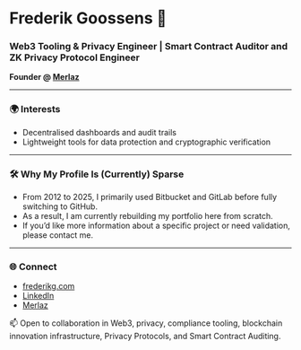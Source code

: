# Frederik Goossens 👋

### Web3 Tooling & Privacy Engineer | Smart Contract Auditor and ZK Privacy Protocol Engineer

**Founder @ [Merlaz](https://merlaz.com)**

---

### 🌍 Interests

- Decentralised dashboards and audit trails
- Lightweight tools for data protection and cryptographic verification

---

### 🛠️ Why My Profile Is (Currently) Sparse

- From 2012 to 2025, I primarily used Bitbucket and GitLab before fully switching to GitHub.
- As a result, I am currently rebuilding my portfolio here from scratch.
- If you’d like more information about a specific project or need validation, please contact me.

---

### 🌐 Connect

- [frederikg.com](https://frederikg.com)  
- [LinkedIn](https://www.linkedin.com/in/frederikgoossens/)  
- [Merlaz](https://merlaz.com)

📫 Open to collaboration in Web3, privacy, compliance tooling, blockchain innovation infrastructure, Privacy Protocols, and Smart Contract Auditing.
